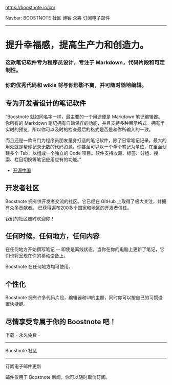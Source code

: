 https://boostnote.io/cn/

Navbar: BOOSTNOTE 社区 博客 众筹 订阅电子邮件

---

# 提升幸福感，提高生产力和创造力。
### 这款笔记软件专为程序员设计，专注于 Markdown，代码片段和可定制性。
### 你的优秀代码和 wikis 将与你形影不离，并可随时随地编辑。

## 专为开发者设计的笔记软件
“Boostnote 就如同名字一样，最主要的一个用途便是 Markdown 笔记编辑器。你所有的 Markdown 笔记拥有自动保存的功能，并且支持多种展示格式。拥有半实时的预览，所以你可以及时的检查最后的格式是否是和你所输入的一致。

而且还是一款专门为程序员朋友量身打造的笔记软件，除了日常笔记记录，最大的用处就是帮你记录无数的代码资源，你甚至可以以一个单个笔记为单位，在里面创建多个 Tab，以组成一个独立的 Code 项目。软件支持收藏、标签、分组、搜索、栏目切换等笔记应用应有的功能。”

- [开源中国](https://www.oschina.net/p/boostnote)


## 开发者社区
Boostnote 拥有供开发者交流的社区。它已经在 GitHub 上取得了极大关注，并拥有众多贡献者。
已获得遍布200多个国家和地区的开发者信任。

我们的社区随时欢迎你！


## 任何时候，任何地方，任何内容
在任何地方开始撰写笔记 -- 即使是离线状态。当你在你的电脑上更新了笔记，它们也将呈现在你的移动设备上。

Boostnote 在任何地方均可使用。

## 个性化
Boostnote 拥有许多代码片段，编辑器和UI的主题，同时你可以按自己的习惯设置快捷键。

尽情享受专属于你的 Boostnote 吧！
---

下载 - 永久免费 -

---

Boostnote 社区

---

订阅电子邮件更新

邮件仅用于 Boostnote 新闻，你可以随时取消订阅。
